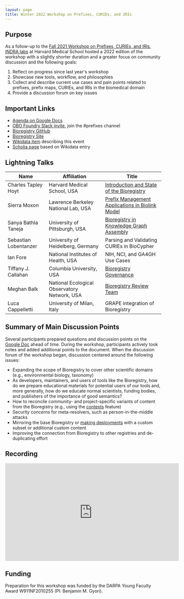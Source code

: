 ```yaml
---
layout: page
title: Winter 2022 Workshop on Prefixes, CURIEs, and IRIs
---
```


## Purpose

As a follow-up to the [Fall 2021 Workshop on Prefixes, CURIEs, and IRIs](WPCI2021.md),
[INDRA labs](https://indralab.github.io) at Harvard Medical School hosted a 2022 edition of the workshop with a
slightly shorter duration and a greater focus on community discussion and the following goals:

1. Reflect on progress since last year's workshop
2. Showcase new tools, workflow, and philosophies
3. Collect and describe current use cases and pain points related to prefixes, prefix maps, CURIEs, and IRIs in the
   biomedical domain
4. Provide a discussion forum on key issues

## Important Links

- [Agenda on Google Docs](https://bit.ly/winter-2022-prefix-workshop)
- [OBO Foundry Slack invite](https://obo-communitygroup.slack.com/archives/C023P0Z304T), join the #prefixes channel
- [Bioregistry GitHub](https://github.com/biopragmatics/bioregistry)
- [Bioregistry Site](https://bioregistry.io)
- [Wikidata item](https://www.wikidata.org/wiki/Q115620549) describing this event
- [Scholia page](https://scholia.toolforge.org/event/Q115620549) based on Wikidata entry

## Lightning Talks

| Name                  | Affiliation                                  | Title                                                                                                                                                    |
|-----------------------|----------------------------------------------|----------------------------------------------------------------------------------------------------------------------------------------------------------|
| Charles Tapley Hoyt   | Harvard Medical School, USA                  | [Introduction and State of the Bioregistry](https://docs.google.com/presentation/d/1Vq-tdq_PYSmKydKXEABElgt3oqYs_ridquHDLeUFL1A/edit?usp=sharing)        |
| Sierra Moxon          | Lawrence Berkeley National Lab, USA          | [Prefix Management Applications in Biolink Model](https://docs.google.com/presentation/d/1t2zUU-vG9yYe0CS99aNFE-FGI9T2IGC_GsRHgUWVgwA/edit?usp=sharing)  |
| Sanya Bathla Taneja   | University of Pittsburgh, USA                | [Bioregistry in Knowledge Graph Assembly](https://docs.google.com/presentation/d/1rx6x1WonioK_ftpGDitSj3XjvWdNdz5tjsHVLAbIIDU/edit?usp=sharing)          |
| Sebastian Lobentanzer | University of Heidelberg, Germany            | Parsing and Validating CURIEs in BioCypher                                                                                                               |
| Ian Fore              | National Institutes of Health, USA           | NIH, NCI, and GA4GH Use Cases                                                                                                                            |
| Tiffany J. Callahan   | Columbia University, USA                     | [Bioregistry Governance](https://docs.google.com/presentation/d/19F8gP-DDuTiaiQO8KH9-DGtS3lnntCYun7T3P6S_YeY/edit?usp=sharing)                           |
| Meghan Balk           | National Ecological Observatory Network, USA | [Bioregistry Review Team](https://docs.google.com/presentation/d/19F8gP-DDuTiaiQO8KH9-DGtS3lnntCYun7T3P6S_YeY/edit?usp=sharing)                          |
| Luca Cappelletti      | University of Milan, Italy                   | GRAPE integration of Bioregistry                                                                                                                         |

## Summary of Main Discussion Points

Several participants prepared questions and discussion points on
the [Google Doc](https://bit.ly/winter-2022-prefix-workshop)
ahead of time. During the workshop, participants actively took notes and added additional points to the document.
When the discussion forum of the workshop began, discussion centered around the following issues:

- Expanding the scope of Bioregistry to cover other scientific domains (e.g., environmental biology, taxonomy)
- As developers, maintainers, and users of tools like the Bioregistry, how do we prepare educational materials for
  potential users of our tools and, more generally, how do we educate normal scientists, funding bodies, and publishers
  of the importance of good semantics?
- How to reconcile community- and project-specific variants of content from the Bioregistry (e.g., using
  the [contexts](https://bioregistry.io/context/) feature)
- Security concerns for meta-resolvers, such as person-in-the-middle attacks
- Mirroring the base Bioregistry or [making deployments](https://bioregistry.readthedocs.io/en/stable/deployment.html)
  with a custom subset or additional custom content
- Improving the connection from Bioregistry to other registries and de-duplicating effort

## Recording

<iframe width="560" height="315" src="https://www.youtube.com/embed/pTpHTRM8ZT0?start=81" title="YouTube video player" frameborder="0" allow="accelerometer; autoplay; clipboard-write; encrypted-media; gyroscope; picture-in-picture" allowfullscreen></iframe>

## Funding

Preparation for this workshop was funded by the DARPA Young Faculty Award W911NF2010255 (PI: Benjamin M. Gyori).
